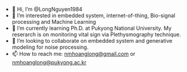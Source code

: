 - 👋 Hi, I’m @LongNguyen1984
- 👀 I’m interested in embedded system, internet-of-thing, Bio-signal processing and Machine Learning
- 🌱 I’m currently learning Ph.D. at Pukyong National University. My reserarch is on monitoring vital sign via Plethysmography technique.
- 💞️ I’m looking to collaborate on embedded system and generative modeling for noise processing. 
- 📫 How to reach me: nmhoanglong@gmail.com or nmhoanglong@pukyong.ac.kr

<!---
LongNguyen1984/LongNguyen1984 is a ✨ special ✨ repository because its `README.md` (this file) appears on your GitHub profile.
You can click the Preview link to take a look at your changes.
--->
